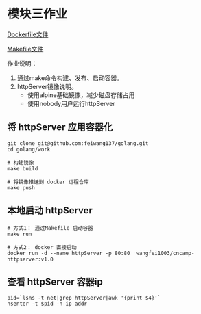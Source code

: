 # 模块三作业

[Dockerfile文件](./Dockerfile)

[Makefile文件](./Makefile)

作业说明：
1. 通过make命令构建、发布、启动容器。
2. httpServer镜像说明。
   - 使用alpine基础镜像，减少磁盘存储占用
   - 使用nobody用户运行httpServer


## 将 httpServer 应用容器化

```
git clone git@github.com:feiwang137/golang.git
cd golang/work

# 构建镜像
make build

# 将镜像推送到 docker 远程仓库
make push
```
## 本地启动 httpServer 

```
# 方式1： 通过Makefile 启动容器
make run

# 方式2： docker 直接启动
docker run -d --name httpServer -p 80:80  wangfei1003/cncamp-httpserver:v1.0
```

## 查看 httpServer 容器ip
```
pid=`lsns -t net|grep httpServer|awk '{print $4}'`
nsenter -t $pid -n ip addr
```
